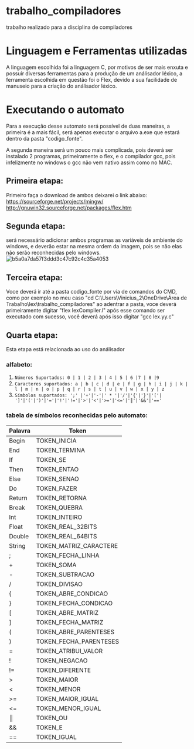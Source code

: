 # trabalho_compiladores
 trabalho realizado para a disciplina de compiladores
 
# Linguagem e Ferramentas utilizadas
 A linguagem escolhida foi a linguagem C, por motivos
 de ser mais enxuta e possuir diversas ferramentas 
 para a produção de um análisador léxico, a ferramenta
 escolhida em questão foi o Flex, devido a sua facilidade
 de manuseio para a criação do análisador léxico.
# Executando o automato
  Para a execução desse automato será possível de duas maneiras, a primeira é a mais fácil,
  será apenas executar o arquivo a.exe que estará dentro da pasta "codigo_fonte".
  
  A segunda maneira será um pouco mais complicada, pois deverá ser instalado 2 programas, primeiramente o flex, e o compilador gcc, pois infelizmente no windows o gcc não vem nativo assim como no MAC. 
  
## Primeira etapa:
  Primeiro faça o download de ambos deixarei o link abaixo:
  https://sourceforge.net/projects/mingw/
  http://gnuwin32.sourceforge.net/packages/flex.htm
## Segunda etapa:
  será necessário adicionar ambos programas as variáveis de ambiente do windows, e deverão estar na mesma ordem da imagem, pois se não elas não serão reconhecidas pelo windows.
 ![b5a0a7da57f3ddd3c47c92c4c35a4053](https://user-images.githubusercontent.com/44319115/94371040-d6f8fb00-00c9-11eb-971e-215c91175017.png)
## Terceira etapa:
  Voce deverá ir até a pasta codigo_fonte por via de comandos do CMD, como por exemplo no meu caso "cd   C:\Users\Vinicius_2\OneDrive\Área de Trabalho\lex\trabalho_compiladores" ao adentrar a pasta, voce deverá primeiramente digitar
"flex lexCompiler.l" após esse comando ser executado com sucesso, você deverá após isso digitar "gcc lex.yy.c"

## Quarta etapa:
  Esta etapa está relacionada ao uso do análisador
  ### alfabeto:
 1. ```Números Suportados: 0 | 1 | 2 | 3 | 4 | 5 | 6 |7 | 8 |9```
 2. ```Caracteres suportados: a | b | c | d | e | f | g | h | i | j | k | l | m | n | o | p | q | r | s | t | u | v | w | x | y | z```
 3. ```Símbolos suportados: ';' |'+'|'-'|' * '|'/'|'{'|'}'|'['| ']'|'('|')'|'='|'!'|'!='|'>'|'<'|'>='|'<='|'║'|'&&'|'=='```
  
  ### tabela de símbolos reconhecidas pelo automato:
  |Palavra | Token |
  |--------|-------|
  | Begin  | TOKEN_INICIA| 
  | End    | TOKEN_TERMINA|
  | If     | TOKEN_SE|
  | Then   | TOKEN_ENTAO|
  | Else   | TOKEN_SENAO|
  | Do     | TOKEN_FAZER|
  | Return | TOKEN_RETORNA|
  | Break  | TOKEN_QUEBRA|
  | Int    | TOKEN_INTEIRO|
  | Float  | TOKEN_REAL_32BITS|
  | Double | TOKEN_REAL_64BITS|
  | String | TOKEN_MATRIZ_CARACTERE|
  | ;      | TOKEN_FECHA_LINHA|
  | +      | TOKEN_SOMA|
  | -      | TOKEN_SUBTRACAO|
  | /      | TOKEN_DIVISAO|
  | {      | TOKEN_ABRE_CONDICAO|
  | }      | TOKEN_FECHA_CONDICAO|
  | [      | TOKEN_ABRE_MATRIZ|
  | ]      | TOKEN_FECHA_MATRIZ|
  | (      | TOKEN_ABRE_PARENTESES|
  | )      | TOKEN_FECHA_PARENTESES|
  | =      | TOKEN_ATRIBUI_VALOR|
  | !      | TOKEN_NEGACAO|
  | !=     | TOKEN_DIFERENTE|
  | >      | TOKEN_MAIOR|
  | <      | TOKEN_MENOR|
  | >=     | TOKEN_MAIOR_IGUAL|
  | <=     | TOKEN_MENOR_IGUAL|
  | ║    | TOKEN_OU         |
  | &&     | TOKEN_E |
  | ==     | TOKEN_IGUAL|
 
  

  

  
